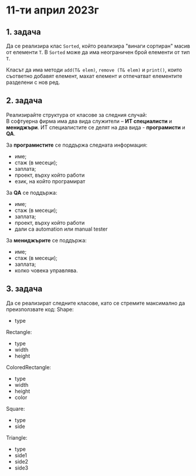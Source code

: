 # 11-ти април 2023г

## 1. задача
Да се реализира клас `Sorted`, който реализира "винаги сортиран" масив от елементи `T`. В `Sorted` може да има неограничен брой елементи от тип `T`.

Класът да има методи `add(T& elem)`, `remove (T& elem)` и `print()`, които съответно добавят елемент, махат елемент и отпечатват елементите разделени с нов ред.

## 2. задача
Реализирайте структура от класове за следния случай:   
В софтуерна фирма има два вида служители – **ИТ специалисти** и **мениджъри**. ИТ специалистите се делят на два вида - **програмисти** и **QA**.

За **програмистите** се поддържа следната информация:

- име;
- стаж (в месеци);
- заплата;
- проект, върху който работи
- език, на който програмират


За **QA** се поддържа:

- име;
- стаж (в месеци);
- заплата;
- проект, върху който работи
- дали са automation или manual tester

За **мениджърите** се поддържа:

- име;
- стаж (в месеци);
- заплата;
- колко човека управлява.

## 3. задача

Да се реализират следните класове, като се стремите максимално да преизползвате код: 
Shape:
- type

Rectangle:
- type
- width
- height

ColoredRectangle:
- type
- width
- height
- color

Square:
- type
- side

Triangle:
- type
- side1
- side2
- side3
